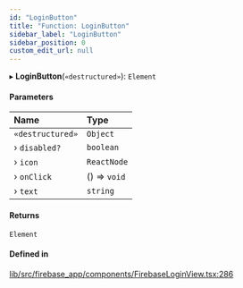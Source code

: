```yaml
---
id: "LoginButton"
title: "Function: LoginButton"
sidebar_label: "LoginButton"
sidebar_position: 0
custom_edit_url: null
---
```


▸ **LoginButton**(`«destructured»`): `Element`

#### Parameters

| Name | Type |
| :------ | :------ |
| `«destructured»` | `Object` |
| › `disabled?` | `boolean` |
| › `icon` | `ReactNode` |
| › `onClick` | () => `void` |
| › `text` | `string` |

#### Returns

`Element`

#### Defined in

[lib/src/firebase_app/components/FirebaseLoginView.tsx:286](https://github.com/FireCMSco/firecms/blob/b01ca637/lib/src/firebase_app/components/FirebaseLoginView.tsx#L286)
